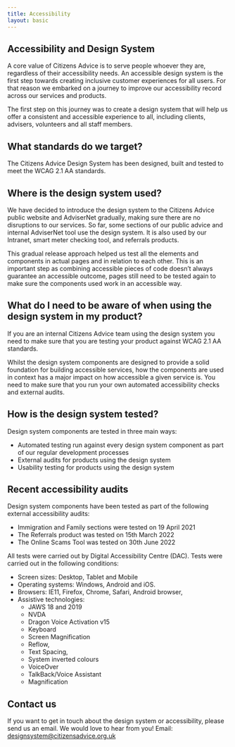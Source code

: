 ```yaml
---
title: Accessibility
layout: basic
---
```


## Accessibility and Design System

A core value of Citizens Advice is to serve people whoever they are, regardless of their accessibility needs. An accessible design system is the first step towards creating inclusive customer experiences for all users. For that reason we embarked on a journey to improve our accessibility record across our services and products.

The first step on this journey was to create a design system that will help us offer a consistent and accessible experience to all, including clients, advisers, volunteers and all staff members.

## What standards do we target?

The Citizens Advice Design System has been designed, built and tested to meet the WCAG 2.1 AA standards.

## Where is the design system used?

We have decided to introduce the design system to the Citizens Advice public website and AdviserNet gradually, making sure there are no disruptions to our services. So far, some sections of our public advice and internal AdviserNet tool use the design system. It is also used by our Intranet, smart meter checking tool, and referrals products.

This gradual release approach helped us test all the elements and components in actual pages and in relation to each other. This is an important step as combining accessible pieces of code doesn’t always guarantee an accessible outcome, pages still need to be tested again to make sure the components used work in an accessible way.

## What do I need to be aware of when using the design system in my product?

If you are an internal Citizens Advice team using the design system you need to make sure that you are testing your product against WCAG 2.1 AA standards.

Whilst the design system components are designed to provide a solid foundation for building accessible services, how the components are used in context has a major impact on how accessible a given service is. You need to make sure that you run your own automated accessibility checks and external audits.

## How is the design system tested?

Design system components are tested in three main ways:

- Automated testing run against every design system component as part of our regular development processes
- External audits for products using the design system
- Usability testing for products using the design system

## Recent accessibility audits

Design system components have been tested as part of the following external accessibility audits:

- Immigration and Family sections were tested on 19 April 2021
- The Referrals product was tested on 15th March 2022
- The Online Scams Tool was tested on 30th June 2022

All tests were carried out by Digital Accessibility Centre (DAC). Tests were carried out in the following conditions:

- Screen sizes: Desktop, Tablet and Mobile
- Operating systems: Windows, Android and iOS.
- Browsers: IE11, Firefox, Chrome, Safari, Android browser,
- Assistive technologies:
  - JAWS 18 and 2019
  - NVDA
  - Dragon Voice Activation v15
  - Keyboard
  - Screen Magnification
  - Reflow,
  - Text Spacing,
  - System inverted colours
  - VoiceOver
  - TalkBack/Voice Assistant
  - Magnification

## Contact us

If you want to get in touch about the design system or accessibility, please send us an email. We would love to hear from you!
Email: [designsystem@citizensadvice.org.uk](mailto:designsystem@citizendsadvice.org.uk)
